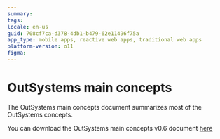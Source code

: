 ```yaml
---
summary:
tags:
locale: en-us
guid: 708cf7ca-d378-4db1-b479-62e11496f75a
app_type: mobile apps, reactive web apps, traditional web apps
platform-version: o11
figma:
---
```

# OutSystems main concepts

The OutSystems main concepts document summarizes most of the OutSystems concepts.

You can download the OutSystems main concepts v0.6 document [here](resources/OutSystems-Main-Concepts-v0.6.pdf)
